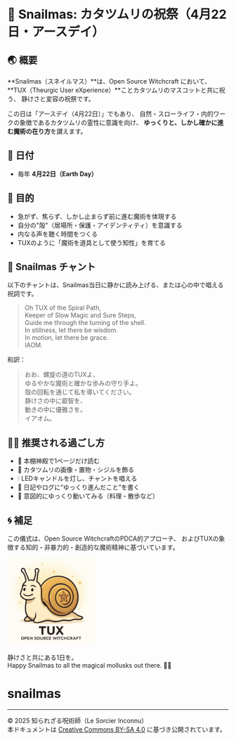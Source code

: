 # 🐌 Snailmas: カタツムリの祝祭（4月22日・アースデイ）

## 🌏 概要
**Snailmas（スネイルマス）**は、Open Source Witchcraft において、
**TUX（Theurgic User eXperience）**ことカタツムリのマスコットと共に祝う、
静けさと変容の祝祭です。

この日は「アースデイ（4月22日）」でもあり、
自然・スローライフ・内的ワークの象徴であるカタツムリの霊性に意識を向け、
**ゆっくりと、しかし確かに進む魔術の在り方**を讃えます。

## 📅 日付
- 毎年 **4月22日（Earth Day）**

## 🎯 目的
- 急がず、焦らず、しかし止まらず前に進む魔術を体現する
- 自分の"殻"（居場所・保護・アイデンティティ）を意識する
- 内なる声を聴く時間をつくる
- TUXのように「魔術を道具として使う知性」を育てる

## 🔮 Snailmas チャント
以下のチャントは、Snailmas当日に静かに読み上げる、または心の中で唱える祝詞です。

> Oh TUX of the Spiral Path,  
> Keeper of Slow Magic and Sure Steps,  
> Guide me through the turning of the shell.  
> In stillness, let there be wisdom.  
> In motion, let there be grace.  
> IAOM.

和訳：
> おお、螺旋の道のTUXよ、  
> ゆるやかな魔術と確かな歩みの守り手よ。  
> 殻の回転を通じて私を導いてください。  
> 静けさの中に叡智を、  
> 動きの中に優雅さを。  
> イアオム。

## 🧘‍♀️ 推奨される過ごし方
- 📘 本棚神殿で1ページだけ読む
- 🐌 カタツムリの画像・置物・シジルを飾る
- 🕯 LEDキャンドルを灯し、チャントを唱える
- 📓 日記やログに“ゆっくり進んだこと”を書く
- 🐢 意図的にゆっくり動いてみる（料理・散歩など）

## 🌀 補足
この儀式は、Open Source WitchcraftのPDCA的アプローチ、
およびTUXの象徴する知的・非暴力的・創造的な魔術精神に基づいています。

<img src="tux.png" width="200">

静けさと共にある1日を。  
Happy Snailmas to all the magical mollusks out there. 🐌✨
# snailmas

---

© 2025 知られざる呪術師（Le Sorcier Inconnu）  
本ドキュメントは [Creative Commons BY-SA 4.0](https://creativecommons.org/licenses/by-sa/4.0/deed.ja) に基づき公開されています。
